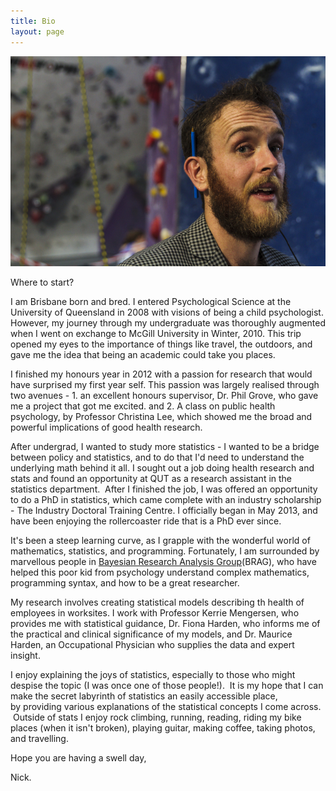 ```yaml
---
title: Bio
layout: page
---
```


<p>
<img src="/assets/nick_lead_comp_headshot_2015.jpg" alt="Me.">
</p>

Where to start?

I am Brisbane born and bred. I entered Psychological Science at the University of Queensland in 2008 with visions of being a child psychologist. However, my journey through my undergraduate was thoroughly augmented when I went on exchange to McGill University in Winter, 2010. This trip opened my eyes to the importance of things like travel, the outdoors, and gave me the idea that being an academic could take you places.

I finished my honours year in 2012 with a passion for research that would have surprised my first year self. This passion was largely realised through two avenues - 1. an excellent honours supervisor, Dr. Phil Grove, who gave me a project that got me excited. and 2. A class on public health psychology, by Professor Christina Lee, which showed me the broad and powerful implications of good health research.

After undergrad, I wanted to study more statistics - I wanted to be a bridge between policy and statistics, and to do that I'd need to understand the underlying math behind it all. I sought out a job doing health research and stats and found an opportunity at QUT as a research assistant in the statistics department.  After I finished the job, I was offered an opportunity to do a PhD in statistics, which came complete with an industry scholarship - The Industry Doctoral Training Centre. I officially began in May 2013, and have been enjoying the rollercoaster ride that is a PhD ever since.

It's been a steep learning curve, as I grapple with the wonderful world of mathematics, statistics, and programming. Fortunately, I am surrounded by marvellous people in [Bayesian Research Analysis Group](http://bragqut.wordpress.com)(BRAG), who have helped this poor kid from psychology understand complex mathematics, programming syntax, and how to be a great researcher.

My research involves creating statistical models describing th health of employees in worksites. I work with Professor Kerrie Mengersen, who provides me with statistical guidance, Dr. Fiona Harden, who informs me of the practical and clinical significance of my models, and Dr. Maurice Harden, an Occupational Physician who supplies the data and expert insight.

I enjoy explaining the joys of statistics, especially to those who might despise the topic (I was once one of those people!).  It is my hope that I can make the secret labyrinth of statistics an easily accessible place, by providing various explanations of the statistical concepts I come across.  Outside of stats I enjoy rock climbing, running, reading, riding my bike places (when it isn't broken), playing guitar, making coffee, taking photos, and travelling.

Hope you are having a swell day,

Nick.